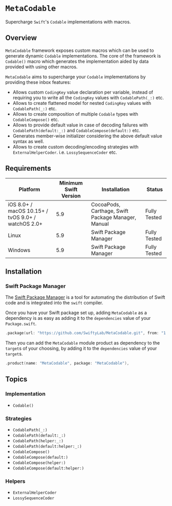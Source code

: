 # ``MetaCodable``

Supercharge `Swift`'s `Codable` implementations with macros.

## Overview

`MetaCodable` framework exposes custom macros which can be used to generate dynamic `Codable` implementations. The core of the framework is ``Codable()`` macro which generates the implementation aided by data provided with using other macros.


`MetaCodable` aims to supercharge your `Codable` implementations by providing these inbox features:

- Allows custom `CodingKey` value declaration per variable, instead of requiring you to write all the `CodingKey` values with ``CodablePath(_:)`` etc.
- Allows to create flattened model for nested `CodingKey` values with ``CodablePath(_:)`` etc.
- Allows to create composition of multiple `Codable` types with ``CodableCompose()`` etc.
- Allows to provide default value in case of decoding failures with ``CodablePath(default:_:)`` and ``CodableCompose(default:)`` etc.
- Generates member-wise initializer considering the above default value syntax as well.
- Allows to create custom decoding/encoding strategies with ``ExternalHelperCoder``. i.e. ``LossySequenceCoder`` etc.

## Requirements

| Platform | Minimum Swift Version | Installation | Status |
| --- | --- | --- | --- |
| iOS 8.0+ / macOS 10.15+ / tvOS 9.0+ / watchOS 2.0+ | 5.9 | CocoaPods, Carthage, Swift Package Manager, Manual | Fully Tested |
| Linux | 5.9 | Swift Package Manager | Fully Tested |
| Windows | 5.9 | Swift Package Manager | Fully Tested |

## Installation

### Swift Package Manager

The [Swift Package Manager](https://swift.org/package-manager/) is a tool for automating the distribution of Swift code and is integrated into the `swift` compiler.

Once you have your Swift package set up, adding `MetaCodable` as a dependency is as easy as adding it to the `dependencies` value of your `Package.swift`.

```swift
.package(url: "https://github.com/SwiftyLab/MetaCodable.git", from: "1.0.0"),
```

Then you can add the `MetaCodable` module product as dependency to the `target`s of your choosing, by adding it to the `dependencies` value of your `target`s.

```swift
.product(name: "MetaCodable", package: "MetaCodable"),
```

## Topics

### Implementation

- ``Codable()``

### Strategies

- ``CodablePath(_:)``
- ``CodablePath(default:_:)``
- ``CodablePath(helper:_:)``
- ``CodablePath(default:helper:_:)``
- ``CodableCompose()``
- ``CodableCompose(default:)``
- ``CodableCompose(helper:)``
- ``CodableCompose(default:helper:)``

### Helpers

- ``ExternalHelperCoder``
- ``LossySequenceCoder``
